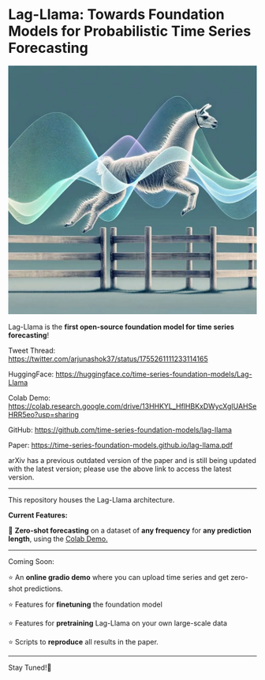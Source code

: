 # Lag-Llama: Towards Foundation Models for Probabilistic Time Series Forecasting

![lag-llama-architecture](images/lagllama.webp)

Lag-Llama is the <b>first open-source foundation model for time series forecasting</b>!

Tweet Thread: https://twitter.com/arjunashok37/status/1755261111233114165

HuggingFace: https://huggingface.co/time-series-foundation-models/Lag-Llama 

Colab Demo: https://colab.research.google.com/drive/13HHKYL_HflHBKxDWycXgIUAHSeHRR5eo?usp=sharing 

GitHub: https://github.com/time-series-foundation-models/lag-llama 

Paper: https://time-series-foundation-models.github.io/lag-llama.pdf 

arXiv has a previous outdated version of the paper and is still being updated with the latest version; please use the above link to access the latest version.

____
This repository houses the Lag-Llama architecture.

<b>Current Features:</b>

💫 <b>Zero-shot forecasting</b> on a dataset of <b>any frequency</b> for <b>any prediction length</b>, using the <a href="https://colab.research.google.com/drive/13HHKYL_HflHBKxDWycXgIUAHSeHRR5eo?usp=sharing" target="_blank">Colab Demo.</a><br/>

____

Coming Soon:

⭐ An <b>online gradio demo</b> where you can upload time series and get zero-shot predictions.

⭐ Features for <b>finetuning</b> the foundation model

⭐ Features for <b>pretraining</b> Lag-Llama on your own large-scale data

⭐ Scripts to <b>reproduce</b> all results in the paper.


____

Stay Tuned!🦙




